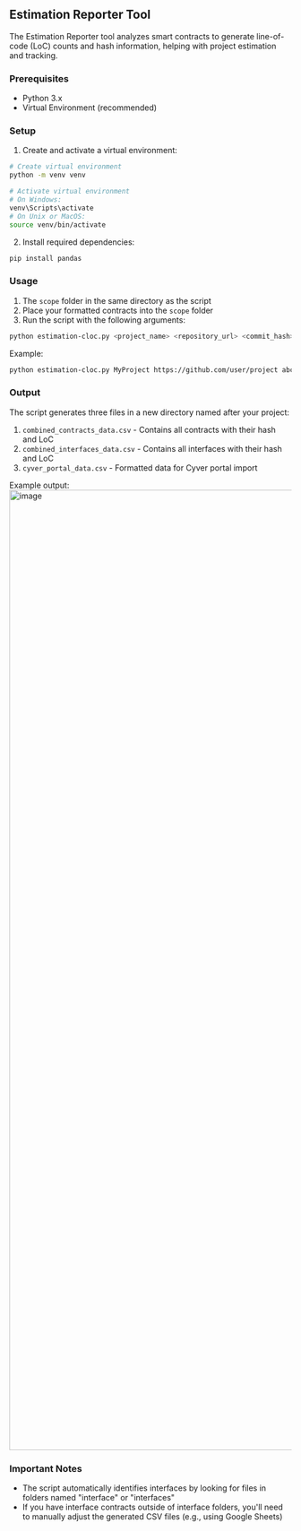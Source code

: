 ## Estimation Reporter Tool

The Estimation Reporter tool analyzes smart contracts to generate line-of-code (LoC) counts and hash information, helping with project estimation and tracking.

### Prerequisites

- Python 3.x
- Virtual Environment (recommended)

### Setup

1. Create and activate a virtual environment:

```bash
# Create virtual environment
python -m venv venv

# Activate virtual environment
# On Windows:
venv\Scripts\activate
# On Unix or MacOS:
source venv/bin/activate
```

2. Install required dependencies:
```bash
pip install pandas
```

### Usage

1. The `scope` folder in the same directory as the script
2. Place your formatted contracts into the `scope` folder
3. Run the script with the following arguments:
```bash
python estimation-cloc.py <project_name> <repository_url> <commit_hash>   # with spaces separating them
```

Example:
```bash
python estimation-cloc.py MyProject https://github.com/user/project abc123def
```

### Output

The script generates three files in a new directory named after your project:

1. `combined_contracts_data.csv` - Contains all contracts with their hash and LoC
2. `combined_interfaces_data.csv` - Contains all interfaces with their hash and LoC
3. `cyver_portal_data.csv` - Formatted data for Cyver portal import

Example output:
<img width="1714" alt="image" src="https://github.com/user-attachments/assets/b3e32061-5a3b-4aa6-a8c4-e3f61b233905" />

### Important Notes

- The script automatically identifies interfaces by looking for files in folders named "interface" or "interfaces"
- If you have interface contracts outside of interface folders, you'll need to manually adjust the generated CSV files (e.g., using Google Sheets)

